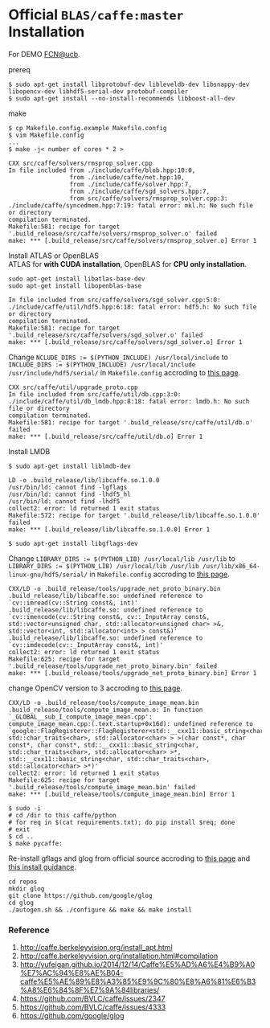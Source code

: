 # Official `BLAS/caffe:master` Installation
For DEMO [FCN@ucb](https://github.com/shelhamer/fcn.berkeleyvision.org).

prereq  
```
$ sudo apt-get install libprotobuf-dev libleveldb-dev libsnappy-dev libopencv-dev libhdf5-serial-dev protobuf-compiler
$ sudo apt-get install --no-install-recommends libboost-all-dev
```
make  
```
$ cp Makefile.config.example Makefile.config
$ vim Makefile.config
...
$ make -j< number of cores * 2 >
```

```
CXX src/caffe/solvers/rmsprop_solver.cpp
In file included from ./include/caffe/blob.hpp:10:0,
                 from ./include/caffe/net.hpp:10,
                 from ./include/caffe/solver.hpp:7,
                 from ./include/caffe/sgd_solvers.hpp:7,
                 from src/caffe/solvers/rmsprop_solver.cpp:3:
./include/caffe/syncedmem.hpp:7:19: fatal error: mkl.h: No such file or directory
compilation terminated.
Makefile:581: recipe for target '.build_release/src/caffe/solvers/rmsprop_solver.o' failed
make: *** [.build_release/src/caffe/solvers/rmsprop_solver.o] Error 1

```

Install ATLAS or OpenBLAS  
ATLAS for **with CUDA installation**, OpenBLAS for **CPU only installation**.  
```
sudo apt-get install libatlas-base-dev
sudo apt-get install libopenblas-base
```

```
In file included from src/caffe/solvers/sgd_solver.cpp:5:0:
./include/caffe/util/hdf5.hpp:6:18: fatal error: hdf5.h: No such file or directory
compilation terminated.
Makefile:581: recipe for target '.build_release/src/caffe/solvers/sgd_solver.o' failed
make: *** [.build_release/src/caffe/solvers/sgd_solver.o] Error 1

```  

Change `NCLUDE_DIRS := $(PYTHON_INCLUDE) /usr/local/include` to `INCLUDE_DIRS := $(PYTHON_INCLUDE) /usr/local/include /usr/include/hdf5/serial/` in `Makefile.config` accroding to [this page](https://github.com/BVLC/caffe/issues/2347).

```
CXX src/caffe/util/upgrade_proto.cpp
In file included from src/caffe/util/db.cpp:3:0:
./include/caffe/util/db_lmdb.hpp:8:18: fatal error: lmdb.h: No such file or directory
compilation terminated.
Makefile:581: recipe for target '.build_release/src/caffe/util/db.o' failed
make: *** [.build_release/src/caffe/util/db.o] Error 1

```

Install LMDB  
```
$ sudo apt-get install liblmdb-dev
```  

```
LD -o .build_release/lib/libcaffe.so.1.0.0
/usr/bin/ld: cannot find -lgflags
/usr/bin/ld: cannot find -lhdf5_hl
/usr/bin/ld: cannot find -lhdf5
collect2: error: ld returned 1 exit status
Makefile:572: recipe for target '.build_release/lib/libcaffe.so.1.0.0' failed
make: *** [.build_release/lib/libcaffe.so.1.0.0] Error 1
```

```
$ sudo apt-get install libgflags-dev
```
Change `LIBRARY_DIRS := $(PYTHON_LIB) /usr/local/lib /usr/lib` to `LIBRARY_DIRS := $(PYTHON_LIB) /usr/local/lib /usr/lib /usr/lib/x86_64-linux-gnu/hdf5/serial/` in `Makefile.config` accroding to [this page](https://github.com/BVLC/caffe/issues/4333).  

```
CXX/LD -o .build_release/tools/upgrade_net_proto_binary.bin
.build_release/lib/libcaffe.so: undefined reference to `cv::imread(cv::String const&, int)'
.build_release/lib/libcaffe.so: undefined reference to `cv::imencode(cv::String const&, cv::_InputArray const&, std::vector<unsigned char, std::allocator<unsigned char> >&, std::vector<int, std::allocator<int> > const&)'
.build_release/lib/libcaffe.so: undefined reference to `cv::imdecode(cv::_InputArray const&, int)'
collect2: error: ld returned 1 exit status
Makefile:625: recipe for target '.build_release/tools/upgrade_net_proto_binary.bin' failed
make: *** [.build_release/tools/upgrade_net_proto_binary.bin] Error 1
```

change OpenCV version to 3 accroding to [this page](https://github.com/BVLC/caffe/issues/3700).

```
CXX/LD -o .build_release/tools/compute_image_mean.bin
.build_release/tools/compute_image_mean.o: In function `_GLOBAL__sub_I_compute_image_mean.cpp':
compute_image_mean.cpp:(.text.startup+0x16d): undefined reference to `google::FlagRegisterer::FlagRegisterer<std::__cxx11::basic_string<char, std::char_traits<char>, std::allocator<char> > >(char const*, char const*, char const*, std::__cxx11::basic_string<char, std::char_traits<char>, std::allocator<char> >*, std::__cxx11::basic_string<char, std::char_traits<char>, std::allocator<char> >*)'
collect2: error: ld returned 1 exit status
Makefile:625: recipe for target '.build_release/tools/compute_image_mean.bin' failed
make: *** [.build_release/tools/compute_image_mean.bin] Error 1
```

```
$ sudo -i
# cd /dir to this caffe/python
# for req in $(cat requirements.txt); do pip install $req; done
# exit
$ cd ..
$ make pycaffe:
```

Re-install gflags and glog from official source accroding to [this page](https://github.com/google/glog/issues/140) and [this install guidance](https://github.com/gflags/gflags/blob/master/INSTALL.md).

```
cd repos
mkdir glog 
git clone https://github.com/google/glog
cd glog
./autogen.sh && ./configure && make && make install
```

### Reference
1. http://caffe.berkeleyvision.org/install_apt.html
2. http://caffe.berkeleyvision.org/installation.html#compilation
3. http://yufeigan.github.io/2014/12/14/Caffe%E5%AD%A6%E4%B9%A0%E7%AC%94%E8%AE%B04-caffe%E5%AE%89%E8%A3%85%E9%9C%80%E8%A6%81%E6%B3%A8%E6%84%8F%E7%9A%84libraries/
4. https://github.com/BVLC/caffe/issues/2347
5. https://github.com/BVLC/caffe/issues/4333
6. https://github.com/google/glog



